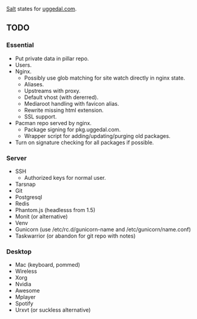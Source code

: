 [Salt][s] states for [uggedal.com][u].

TODO
----

### Essential

* Put private data in pillar repo.
* Users.
* Nginx.
  - Possibly use glob matching for site watch directly in nginx state.
  - Aliases.
  - Upstreams with proxy.
  - Default vhost (with dererred).
  - Mediaroot handling with favicon alias.
  - Rewrite missing html extension.
  - SSL support.
* Pacman repo served by nginx.
  - Package signing for pkg.uggedal.com.
  - Wrapper script for adding/updating/purging old packages.
* Turn on signature checking for all packages if possible.

### Server

* SSH
  - Authorized keys for normal user.
* Tarsnap
* Git
* Postgresql
* Redis
* Phantom.js (headlesss from 1.5)
* Monit (or alternative)
* Venv
* Gunicorn (use /etc/rc.d/gunicorn-name and /etc/gunicorn/name.conf)
* Taskwarrior (or abandon for git repo with notes)

### Desktop

* Mac (keyboard, pommed)
* Wireless
* Xorg
* Nvidia
* Awesome
* Mplayer
* Spotify
* Urxvt (or suckless alternative)

[s]: http://saltstack.org
[u]: http://uggedal.com
